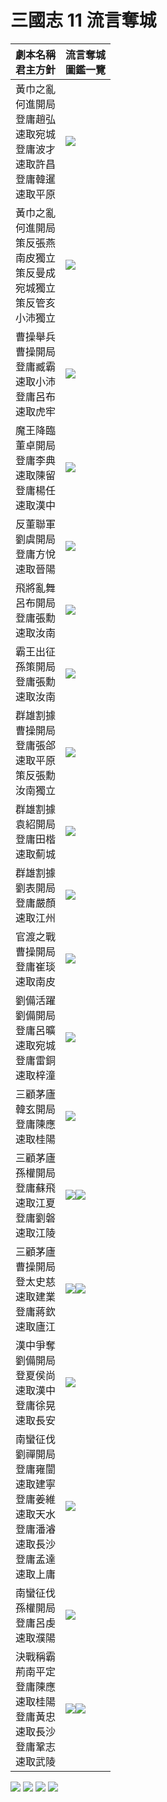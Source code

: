 # 三國志 11 流言奪城

劇本名稱<br>君主方針|流言奪城<br>圖鑑一覽
-|-
黃巾之亂<br>何進開局<br>登庸趙弘<br>速取宛城<br>登庸波才<br>速取許昌<br>登庸韓暹<br>速取平原|![](https://reganlu007.github.io/san11/rumor/184何進1.jpg)
黃巾之亂<br>何進開局<br>策反張燕<br>南皮獨立<br>策反曼成<br>宛城獨立<br>策反管亥<br>小沛獨立|![](https://reganlu007.github.io/san11/rumor/184何進驅虎.jpg)
曹操舉兵<br>曹操開局<br>登庸臧霸<br>速取小沛<br>登庸呂布<br>速取虎牢|![](https://reganlu007.github.io/san11/rumor/190曹操.jpg)
魔王降臨<br>董卓開局<br>登庸李典<br>速取陳留<br>登庸楊任<br>速取漢中|![](https://reganlu007.github.io/san11/rumor/190董卓.jpg)
反董聯軍<br>劉虞開局<br>登庸方悅<br>速取晉陽|![](https://reganlu007.github.io/san11/rumor/190劉虞.jpg)
飛將亂舞<br>呂布開局<br>登庸張勳<br>速取汝南|![](https://reganlu007.github.io/san11/rumor/194呂布.jpg)
霸王出征<br>孫策開局<br>登庸張勳<br>速取汝南|![](https://reganlu007.github.io/san11/rumor/194孫策.jpg)
群雄割據<br>曹操開局<br>登庸張郃<br>速取平原<br>策反張勳<br>汝南獨立|![](https://reganlu007.github.io/san11/rumor/194曹操.jpg)
群雄割據<br>袁紹開局<br>登庸田楷<br>速取薊城|![](https://reganlu007.github.io/san11/rumor/194袁紹.jpg)
群雄割據<br>劉表開局<br>登庸嚴顏<br>速取江州|![](https://reganlu007.github.io/san11/rumor/194劉表.jpg)
官渡之戰<br>曹操開局<br>登庸崔琰<br>速取南皮|![](https://reganlu007.github.io/san11/rumor/200曹操.jpg)
劉備活躍<br>劉備開局<br>登庸呂曠<br>速取宛城<br>登庸雷銅<br>速取梓潼|![](https://reganlu007.github.io/san11/rumor/207劉備.jpg)
三顧茅廬<br>韓玄開局<br>登庸陳應<br>速取桂陽|![](https://reganlu007.github.io/san11/rumor/207韓玄.jpg)
三顧茅廬<br>孫權開局<br>登庸蘇飛<br>速取江夏<br>登庸劉磐<br>速取江陵|![](https://reganlu007.github.io/san11/rumor/207孫權1.jpg)![](https://reganlu007.github.io/san11/rumor/207孫權2.jpg)
三顧茅廬<br>曹操開局<br>登太史慈<br>速取建業<br>登庸蔣欽<br>速取廬江|![](https://reganlu007.github.io/san11/rumor/207曹操1.jpg)![](https://reganlu007.github.io/san11/rumor/207曹操2.jpg)
漢中爭奪<br>劉備開局<br>登夏侯尚<br>速取漢中<br>登庸徐晃<br>速取長安|![](https://reganlu007.github.io/san11/rumor/217劉備.jpg)
南蠻征伐<br>劉禪開局<br>登庸雍闓<br>速取建寧<br>登庸姜維<br>速取天水<br>登庸潘濬<br>速取長沙<br>登庸孟達<br>速取上庸|![](https://reganlu007.github.io/san11/rumor/225劉禪.jpg)
南蠻征伐<br>孫權開局<br>登庸呂虔<br>速取濮陽|![](https://reganlu007.github.io/san11/rumor/225孫權.jpg)
決戰稱霸<br>荊南平定<br>登庸陳應<br>速取桂陽<br>登庸黃忠<br>速取長沙<br>登庸鞏志<br>速取武陵|![](https://reganlu007.github.io/san11/rumor/荊南1.jpg)![](https://reganlu007.github.io/san11/rumor/荊南2.jpg)

![](https://reganlu007.github.io/san11/rumor/207孫權3.jpg)
![](https://reganlu007.github.io/san11/rumor/207曹操3.jpg)
![](https://reganlu007.github.io/san11/rumor/荊南3.jpg)
![](https://reganlu007.github.io/san11/rumor/荊南4.jpg)
